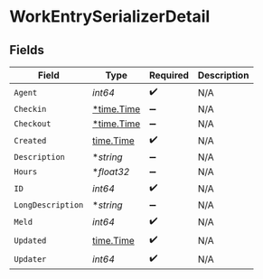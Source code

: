 # WorkEntrySerializerDetail


## Fields

| Field                                      | Type                                       | Required                                   | Description                                |
| ------------------------------------------ | ------------------------------------------ | ------------------------------------------ | ------------------------------------------ |
| `Agent`                                    | *int64*                                    | :heavy_check_mark:                         | N/A                                        |
| `Checkin`                                  | [*time.Time](https://pkg.go.dev/time#Time) | :heavy_minus_sign:                         | N/A                                        |
| `Checkout`                                 | [*time.Time](https://pkg.go.dev/time#Time) | :heavy_minus_sign:                         | N/A                                        |
| `Created`                                  | [time.Time](https://pkg.go.dev/time#Time)  | :heavy_check_mark:                         | N/A                                        |
| `Description`                              | **string*                                  | :heavy_minus_sign:                         | N/A                                        |
| `Hours`                                    | **float32*                                 | :heavy_minus_sign:                         | N/A                                        |
| `ID`                                       | *int64*                                    | :heavy_check_mark:                         | N/A                                        |
| `LongDescription`                          | **string*                                  | :heavy_minus_sign:                         | N/A                                        |
| `Meld`                                     | *int64*                                    | :heavy_check_mark:                         | N/A                                        |
| `Updated`                                  | [time.Time](https://pkg.go.dev/time#Time)  | :heavy_check_mark:                         | N/A                                        |
| `Updater`                                  | *int64*                                    | :heavy_check_mark:                         | N/A                                        |